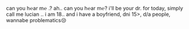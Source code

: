 can you h℮ar m℮ .? ah.. can you h℮ar m℮?
i'll be your dr. for today, simply call me lucian ..
i am 18.. and i have a boyfriend, dni 15>, d/a people, wannabe problematics😒
